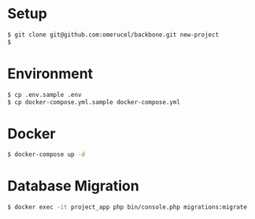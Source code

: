 # Setup

```bash
$ git clone git@github.com:omerucel/backbone.git new-project
$
```

# Environment

```bash
$ cp .env.sample .env
$ cp docker-compose.yml.sample docker-compose.yml
```

# Docker

```bash
$ docker-compose up -d
```

# Database Migration

```bash
$ docker exec -it project_app php bin/console.php migrations:migrate
```